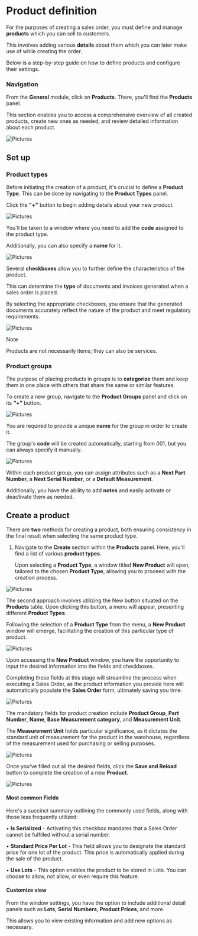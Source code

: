 # Product definition

For the purposes of creating a sales order, you must define and manage **products** which you can sell to customers.

This involves adding various **details** about them which you can later make use of while creating the order.

Below is a step-by-step guide on how to define products and configure their settings.

### Navigation

From the **General** module, click on **Products**. There, you'll find the **Products** panel. 

This section enables you to access a comprehensive overview of all created products, create new ones as needed, and review detailed information about each product.

![Pictures](pictures/Products_view_27_02.png)

## Set up 

### Product types 

Before initiating the creation of a product, it's crucial to define a **Product Type**. This can be done by navigating to the **Product Types** panel. 

Click the **"+"** button to begin adding details about your new product.

![Pictures](pictures/Products_Types_27_02.png)

You'll be taken to a window where you need to add the **code** assigned to the product type. 

Additionally, you can also specify a **name** for it. 

![Pictures](pictures/Products_Types_New_27_02.png)

Several **checkboxes** allow you to further define the characteristics of the product. 

This can determine the **type** of documents and invoices generated when a sales order is placed. 

By selecting the appropriate checkboxes, you ensure that the generated documents accurately reflect the nature of the product and meet regulatory requirements. 

![Pictures](pictures/Products_Types_Stocked_27_02.png)

> [!NOTE]
> 
> Products are not necessarily items; they can also be services.

### Product groups

The purpose of placing products in groups is to **categorize** them and keep them in one place with others that share the same or similar features.

To create a new group, navigate to the **Product Groups** panel and click on its **“+”** button.

![Pictures](pictures/Products_Groups_add_27_02.png)

You are required to provide a unique **name** for the group in order to create it.

The group's **code** will be created automatically, starting from 001, but you can always specify it manually.

![Pictures](pictures/Products_Groups_required_27_02.png)

Within each product group, you can assign attributes such as a **Next Part Number**, a **Next Serial Number**, or a **Default Measurement**. 

Additionally, you have the ability to add **notes** and easily activate or deactivate them as needed.

## Create a product 

There are **two** methods for creating a product, both ensuring consistency in the final result when selecting the same product type. 

1. Navigate to the **Create** section within the **Products** panel. Here, you'll find a list of various **product types**.

   Upon selecting a **Product Type**, a window titled **New Product** will open, tailored to the chosen **Product Type**, allowing you to proceed with the creation process.

![Pictures](pictures/Products_create_27_02.png)

The second approach involves utilizing the New button situated on the **Products** table. Upon clicking this button, a menu will appear, presenting different **Product Types**. 

Following the selection of a **Product Type** from the menu, a **New Product** window will emerge, facilitating the creation of this particular type of product.

![Pictures](pictures/Products_create_New_27_02.png)

Upon accessing the **New Product** window, you have the opportunity to input the desired information into the fields and checkboxes. 

Completing these fields at this stage will streamline the process when executing a Sales Order, as the product information you provide here will automatically populate the **Sales Order** form, ultimately saving you time.

![Pictures](pictures/Products_New_Window_25_02.png)

The mandatory fields for product creation include **Product Group**, **Part Number**, **Name**, **Base Measurement category**, and **Measurement Unit**. 

The **Measurement Unit** holds particular significance, as it dictates the standard unit of measurement for the product in the warehouse, regardless of the measurement used for purchasing or selling purposes.
  
![Pictures](pictures/Products_measurement_unit_27_02.png)

Once you've filled out all the desired fields, click the **Save and Reload** button to complete the creation of a new **Product**.

![Pictures](pictures/Products_Save_and_reload_27_02.png)

#### Most common Fields 

Here's a succinct summary outlining the commonly used fields, along with those less frequently utilized:

•	**Is Serialized** - Activating this checkbox mandates that a Sales Order cannot be fulfilled without a serial number.

•	**Standard Price Per Lot** - This field allows you to designate the standard price for one lot of the product. This price is automatically applied during the sale of the product.

•	**Use Lots** - This option enables the product to be stored in Lots. You can choose to allow, not allow, or even require this feature.

#### Customize view 

From the window settings, you have the option to include additional detail panels such as **Lots**, **Serial Numbers**, **Product Prices**, and more. 

This allows you to view existing information and add new options as necessary.
